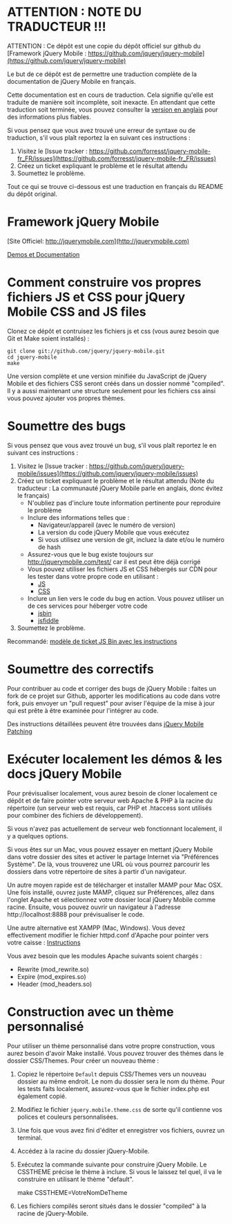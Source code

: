 ATTENTION : NOTE DU TRADUCTEUR !!!
==================================
ATTENTION : Ce dépôt est une copie du dépôt officiel sur github du
[Framework jQuery Mobile : https://github.com/jquery/jquery-mobile](https://github.com/jquery/jquery-mobile)

Le but de ce dépôt est de permettre une traduction complète de la documentation de jQuery Mobile en français.

Cette documentation est en cours de traduction. Cela signifie qu'elle est traduite de manière
soit incomplète, soit inexacte. En attendant que cette traduction soit terminée, vous pouvez consulter la
[version en anglais](https://github.com/jquery/jquery-mobile) pour des informations plus fiables.

Si vous pensez que vous avez trouvé une erreur de syntaxe ou de traduction, s'il vous plaît reportez la en suivant ces instructions :  

1. Visitez le [Issue tracker : https://github.com/forresst/jquery-mobile-fr_FR/issues](https://github.com/forresst/jquery-mobile-fr_FR/issues)
2. Créez un ticket expliquant le problème et le résultat attendu
3. Soumettez le problème.

Tout ce qui se trouve ci-dessous est une traduction en français du README du dépôt original.

Framework jQuery Mobile
=======================
[Site Officiel: http://jquerymobile.com](http://jquerymobile.com)

[Demos et Documentation](http://jquerymobile.com/test/)

Comment construire vos propres fichiers JS et CSS pour jQuery Mobile CSS and JS files
=====================================================================================
Clonez ce dépôt et contruisez les fichiers js et css (vous aurez besoin que Git et Make soient installés) :

    git clone git://github.com/jquery/jquery-mobile.git
    cd jquery-mobile
    make

Une version complète et une version minifiée du JavaScript de jQuery Mobile et des fichiers CSS seront créés dans un dossier nommé
"compiled". Il y a aussi maintenant une structure seulement pour les fichiers css ainsi vous pouvez ajouter vos propres thèmes.

Soumettre des bugs
==================
Si vous pensez que vous avez trouvé un bug, s'il vous plaît reportez le en suivant ces instructions :  

1. Visitez le [Issue tracker : https://github.com/jquery/jquery-mobile/issues](https://github.com/jquery/jquery-mobile/issues)
2. Créez un ticket expliquant le problème et le résultat attendu (Note du traducteur : La communauté jQuery Mobile parle en anglais, donc évitez le français)
    - N'oubliez pas d'inclure toute information pertinente pour reproduire le problème
    - Inclure des informations telles que :
        * Navigateur/appareil (avec le numéro de version)
        * La version du code jQuery Mobile que vous exécutez
        * Si vous utilisez une version de git, incluez la date et/ou le numéro de hash
    - Assurez-vous que le bug existe toujours sur http://jquerymobile.com/test/ car il est peut être déjà corrigé
    - Vous pouvez utiliser les fichiers JS et CSS hébergés sur CDN pour les tester dans votre propre code en utilisant :
        * [JS](http://code.jquery.com/mobile/latest/jquery.mobile.min.js)
        * [CSS](http://code.jquery.com/mobile/latest/jquery.mobile.min.css)
    - Inclure un lien vers le code du bug en action. Vous pouvez utiliser un de ces services pour héberger votre code
        * [jsbin](http://jsbin.com)
        * [jsfiddle](http://jsfiddle.net)
3. Soumettez le problème.

Recommandé: [modèle de ticket JS Bin avec les instructions](http://jsbin.com/obowiw/edit)

Soumettre des correctifs
========================
Pour contribuer au code et corriger des bugs de jQuery Mobile : faites un fork de ce projet sur Github, apporter les modifications au code dans votre fork,
puis envoyer un "pull request" pour aviser l'équipe de la mise à jour qui est prête à être examinée pour l'intégrer au code.

Des instructions détaillées peuvent être trouvées dans [jQuery Mobile Patching](https://gist.github.com/1294035)

Exécuter localement les démos & les docs jQuery Mobile
======================================================
Pour prévisualiser localement, vous aurez besoin de cloner localement ce dépôt et de faire pointer votre serveur web Apache & PHP à
la racine du répertoire (un serveur web est requis, car PHP et .htaccess sont utilisés pour combiner des fichiers de développement).

Si vous n'avez pas actuellement de serveur web fonctionnant localement, il y a quelques options. 

Si vous êtes sur un Mac, vous pouvez essayer en mettant jQuery Mobile dans votre dossier des sites et activer le partage Internet via "Préférences 
Système". De là, vous trouverez une URL où vous pourrez parcourir les dossiers dans votre répertoire de sites à partir d'un navigateur.

Un autre moyen rapide est de télécharger et installer MAMP pour Mac OSX. Une fois installé, ouvrez juste MAMP,
cliquez sur Préférences, allez dans l'onglet Apache et sélectionnez votre dossier local jQuery Mobile comme racine. Ensuite, vous pouvez
ouvrir un navigateur à l'adresse http://localhost:8888 pour prévisualiser le code.

Une autre alternative est XAMPP (Mac, Windows). Vous devez effectivement modifier le fichier httpd.conf d'Apache pour pointer vers votre caisse :
[Instructions](http://www.apachefriends.org/en/xampp.html)

Vous avez besoin que les modules Apache suivants soient chargés :

* Rewrite (mod\_rewrite.so)
* Expire (mod\_expires.so)
* Header (mod\_headers.so)

Construction avec un thème personnalisé
=======================================
Pour utiliser un thème personnalisé dans votre propre construction, vous aurez besoin d'avoir Make installé. Vous pouvez trouver des thèmes dans le dossier CSS/Themes.
Pour créer un nouveau thème :

1. Copiez le répertoire `Default` depuis CSS/Themes vers un nouveau dossier au même endroit. Le nom du dossier sera le nom
 du thème. Pour les tests faits localement, assurez-vous que le fichier index.php est également copié.
2. Modifiez le fichier `jquery.mobile.theme.css` de sorte qu'il contienne vos polices et couleurs personnalisées.
3. Une fois que vous avez fini d'éditer et enregistrer vos fichiers, ouvrez un terminal.
4. Accédez à la racine du dossier jQuery-Mobile.
5. Exécutez la commande suivante pour construire jQuery Mobile. Le CSSTHEME précise le thème à inclure. Si vous le laissez tel quel,
il va le construire en utilisant le thème "default".

    make CSSTHEME=VotreNomDeTheme
    
6. Les fichiers compilés seront situés dans le dossier "compiled" à la racine de jQuery-Mobile.